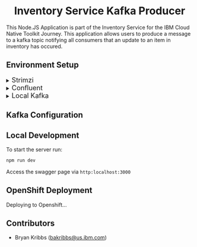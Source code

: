 <h1 align="center"> Inventory Service Kafka Producer </h1>

This Node.JS Application is part of the Inventory Service for the IBM Cloud Native Toolkit Journey. This application allows users to produce a message to a kafka topic notifying all consumers that an update to an item in inventory has occured.


<h2 align="Left">
Environment Setup
</h2>

<details>
  <summary><span style="font-size:18px">Strimzi</span></summary>

  
  #### Operator Setup

</details>

<details>
  <summary><span style="font-size:18px">Confluent</span></summary>
  
#### Operator Setup

  Follow the Instructions at the following link to setup [Confluent](https://github.ibm.com/ben-cornwell/confluent-operator).

  Be sure to record the ```global.sasl.plain.username``` and ```global.sasl.plain.password``` for the `Secret Creation` step below.

  Once the operator has finished installing, copy the `confluentCA.key` and `confluentCA.pem` and move it to a convient location for you to access. Both will be needed for the `Secret Creation` step as well. 
#### Secret Creation

Secrets will be needed in order to connect your Kafka Client to the running instance of Kafka.

Two secrets will need to be created. First will be named `confluent-kafka-cert`. Use the following command to create the secret:

```oc create secret tls confluent-kafka-cert --cert='./~PATH TO PEM~/confluentCA.pem' --key='./~PATH TO KEY~/confluentCA.key' -n dev```

Replace the `PATH TO` with the proper directory path to the file.

The second key to create will be named `kafka-operator-key`

</details>

<details>
  <summary><span style="font-size:18px">Local Kafka</span></summary>
  
  Make sure you have an instance of kafka running either locally or remotely.

Following the instruction [here](https://kafka.apache.org/quickstart) for running kafka locally.

</details>

<h2 align="Left">
Kafka Configuration
</h2>


<h2 align="Left">
Local Development
</h2>

To start the server run:

```bash
npm run dev
```

Access the swagger page via `http:localhost:3000`

<h2 align="Left">
OpenShift Deployment
</h2>

Deploying to Openshift...

<h2 align="Left">
Contributors
</h2>

- Bryan Kribbs (bakribbs@us.ibm.com)
